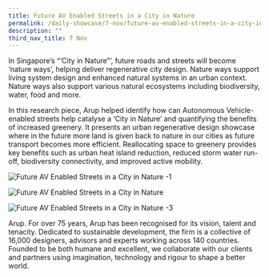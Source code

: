 ```yaml
---
title: Future AV Enabled Streets in a City in Nature
permalink: /daily-showcase/7-nov/future-av-enabled-streets-in-a-city-in-nature/
description: ""
third_nav_title: 7 Nov
---
```

In Singapore’s “‘City in Nature”’, future roads and streets will become ‘nature ways’, helping deliver regenerative city design. Nature ways support living system design and enhanced natural systems in an urban context. Nature ways also support various natural ecosystems including biodiversity, water, food and more.  
  
In this research piece, Arup helped identify how can Autonomous Vehicle-enabled streets help catalyse a ‘City in Nature’ and quantifying the benefits of increased greenery. It presents an urban regenerative design showcase where in the future more land is given back to nature in our cities as future transport becomes more efficient. Reallocating space to greenery provides key benefits such as urban heat island reduction, reduced storm water run-off, biodiversity connectivity, and improved active mobility.

![Future AV Enabled Streets in a City in Nature -1](https://www.cop-pavilion.gov.sg/images/Cluster%20B/7%20Nov/1.%20EDITS%20Arup_Future%20AV%20enabled%20Streets%20in%20a%20City%20in%20Nature/image1.webp)

![Future AV Enabled Streets in a City in Nature ](https://www.cop-pavilion.gov.sg/images/Cluster%20B/7%20Nov/1.%20EDITS%20Arup_Future%20AV%20enabled%20Streets%20in%20a%20City%20in%20Nature/image2.webp)

![Future AV Enabled Streets in a City in Nature -3](https://www.cop-pavilion.gov.sg/images/Cluster%20B/7%20Nov/1.%20EDITS%20Arup_Future%20AV%20enabled%20Streets%20in%20a%20City%20in%20Nature/image3.webp)

Arup. For over 75 years, Arup has been recognised for its vision, talent and tenacity. Dedicated to sustainable development, the firm is a collective of 16,000 designers, advisors and experts working across 140 countries. Founded to be both humane and excellent, we collaborate with our clients and partners using imagination, technology and rigour to shape a better world.
